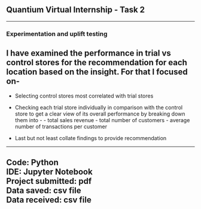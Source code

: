 ## Quantium Virtual Internship - Task 2
---------------------------------------------------------------------------------
### Experimentation and uplift testing
I have examined the performance in trial vs control stores for the recommendation for each location based on the insight. For that I focused on-
-----------------------------------------------------------------------
* Selecting control stores most correlated with trial stores
* Checking each trial store individually in comparison with the control store to get a clear view of its overall performance by breaking down them into -
      - total sales revenue
      - total number of customers
      - average number of transactions per customer

* Last but not least collate findings to provide recommendation
-------------------------------------------------------------------------
Code: Python<br>
IDE: Jupyter Notebook<br>
Project submitted: pdf<br>
Data saved: csv file<br>
Data received: csv file
------------------------------------------------------------------------------------------------------

